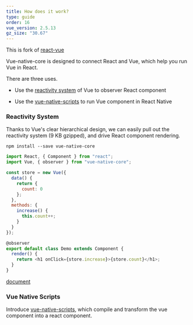 ```yaml
---
title: How does it work?
type: guide
order: 16
vue_version: 2.5.13
gz_size: "30.67"
---
```


This is fork of [react-vue](https://github.com/GeekyAnts/vue-native-core)

Vue-native-core is designed to connect React and Vue, which help you run Vue in React.

There are three uses.

- Use the [reactivity system](https://github.com/SmallComfort/react-vue/blob/dev/README.md#reactivity-system) of Vue to observer React component

- Use the [vue-native-scripts](https://github.com/SmallComfort/react-vue/blob/dev/README.md#native) to run Vue component in React Native

### Reactivity System

Thanks to Vue's clear hierarchical design, we can easily pull out the reactivity system (9 KB gzipped), and drive React component rendering.

```
npm install --save vue-native-core
```

```javascript
import React, { Component } from "react";
import Vue, { observer } from "vue-native-core";

const store = new Vue({
  data() {
    return {
      count: 0
    };
  },
  methods: {
    increase() {
      this.count++;
    }
  }
});

@observer
export default class Demo extends Component {
  render() {
    return <h1 onClick={store.increase}>{store.count}</h1>;
  }
}
```

[document](https://github.com/GeekyAnts/vue-native-core/blob/master/packages/vue-native-core/README.md)

### Vue Native Scripts

Introduce [vue-native-scripts](https://github.com/GeekyAnts/vue-native-core/tree/master/packages/vue-native-scripts), which compile and transform the vue component into a react component.
